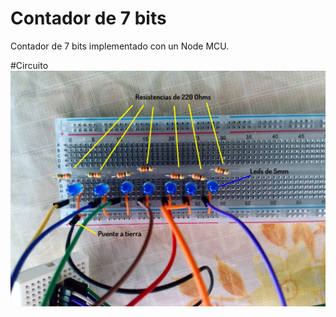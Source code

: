 # Contador de 7 bits
Contador de 7 bits implementado con un Node MCU. 

#Circuito
![circuito](https://github.com/ReginaThePumpkin/NodeMCU/blob/master/7-bit_counter/images/circuito.png)
